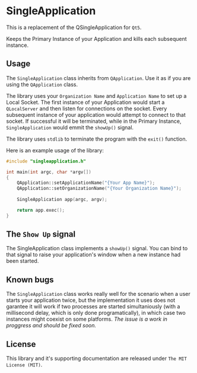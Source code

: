 SingleApplication
=================

This is a replacement of the QSingleApplication for ```Qt5```.

Keeps the Primary Instance of your Application and kills each subsequent instance.

Usage
-----
The ```SingleApplication``` class inherits from ```QApplication```. Use it as if you are using the ```QApplication``` class.

The library uses your ```Organization Name``` and ```Application Name``` to set up a Local Socket. The first instance of your Application would start a ```QLocalServer``` and then listen for connections on the socket. Every subsequent instance of your application would attempt to connect to that socket. If successful it will be terminated, while in the Primary Instance, ```SingleApplication``` would emmit the ```showUp()``` signal.

The library uses ```stdlib``` to terminate the program with the ```exit()``` function.

Here is an example usage of the library:
```cpp
#include "singleapplication.h"

int main(int argc, char *argv[])
{
    QApplication::setApplicationName("{Your App Name}");
    QApplication::setOrganizationName("{Your Organization Name}");
    
    SingleApplication app(argc, argv);

    return app.exec();
}
```

The ```Show Up``` signal
------------------------
The SingleApplication class implements a ```showUp()``` signal. You can bind to that signal to raise your application's window when a new instance had been started.

Known bugs
----------
The ```SingleApplication``` class works really well for the scenario 
when a 
user starts your application twice, but the implementation it uses does not garantee it will work if two processes are started simultaniously (with a millisecond delay, which is only done programatically), in which case two instances might coexist on some platforms.
_The issue is a work in proggress and should be fixed soon._

License
-------
This library and it's supporting documentation are released under ```The MIT License (MIT)```.
